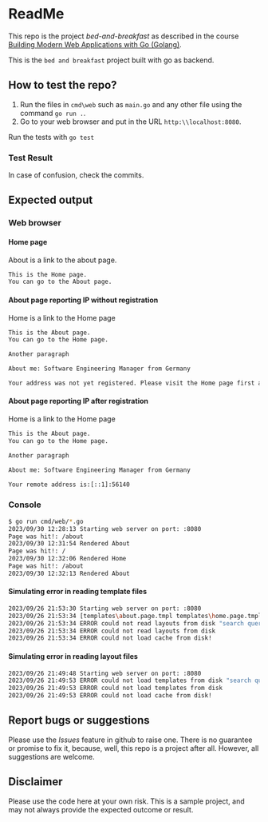 # ReadMe

This repo is the project *bed-and-breakfast* as described in the course  [Building Modern Web Applications with Go (Golang)](https://udemy.com/course/building-modern-web-applications-with-go/).

This is the `bed and breakfast` project built with go as backend.

## How to test the repo?

1. Run the files in `cmd\web` such as `main.go` and any other file using the command `go run .`.
2. Go to your web browser and put in the URL `http:\\localhost:8080`.

Run the tests with
`go test`

### Test Result

In case of confusion, check the commits.

## Expected output

### Web browser

#### Home page

About is a link to the about page.

```html
This is the Home page.
You can go to the About page.
```

#### About page reporting IP without registration

Home is a link to the Home page

```html
This is the About page.
You can go to the Home page.

Another paragraph

About me: Software Engineering Manager from Germany

Your address was not yet registered. Please visit the Home page first and then come back to me.
```

#### About page reporting IP after registration

Home is a link to the Home page

```html
This is the About page.
You can go to the Home page.

Another paragraph

About me: Software Engineering Manager from Germany

Your remote address is:[::1]:56140
```

### Console

```bash
$ go run cmd/web/*.go
2023/09/30 12:28:13 Starting web server on port: :8080
Page was hit!: /about
2023/09/30 12:31:54 Rendered About
Page was hit!: /
2023/09/30 12:32:06 Rendered Home
Page was hit!: /about
2023/09/30 12:32:13 Rendered About
```

#### Simulating error in reading template files

```bash
2023/09/26 21:53:30 Starting web server on port: :8080
2023/09/26 21:53:34 [templates\about.page.tmpl templates\home.page.tmpl]
2023/09/26 21:53:34 ERROR could not read layouts from disk "search query"=./templates/*.lyout.tmpl
2023/09/26 21:53:34 ERROR could not read layouts from disk
2023/09/26 21:53:34 ERROR could not load cache from disk!
```

#### Simulating error in reading layout files

```bash
2023/09/26 21:49:48 Starting web server on port: :8080
2023/09/26 21:49:53 ERROR could not load templates from disk "search query"=./templates/*.pge.tmpl
2023/09/26 21:49:53 ERROR could not load templates from disk
2023/09/26 21:49:53 ERROR could not load cache from disk!
```

## Report bugs or suggestions

Please use the *Issues* feature in github to raise one. There is no guarantee or promise to fix it, because, well, this repo is a project after all. However, all suggestions are welcome.

## Disclaimer

Please use the code here at your own risk. This is a sample project, and may not always provide the expected outcome or result.
